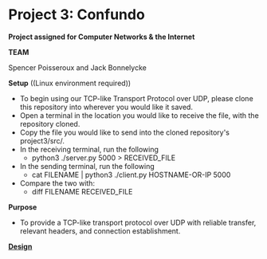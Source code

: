 # Project 3: Confundo

**Project assigned for Computer Networks & the Internet**

**TEAM**

Spencer Poisseroux and Jack Bonnelycke

**Setup**
((Linux environment required))

* To begin using our TCP-like Transport Protocol over UDP, please clone this repository into wherever you would like it saved. 
* Open a terminal in the location you would like to receive the file, with the repository cloned.
* Copy the file you would like to send into the cloned repository's project3/src/.
* In the receiving terminal, run the following
  * python3 ./server.py 5000 > RECEIVED_FILE
* In the sending terminal, run the following
  * cat FILENAME | python3 ./client.py HOSTNAME-OR-IP 5000
* Compare the two with:
  * diff FILENAME RECEIVED_FILE

**Purpose**

* To provide a TCP-like transport protocol over UDP with reliable transfer, relevant headers, and connection establishment.

[**Design**](https://github.com/jbonnelycke/CS488S21PROJS/blob/main/project3/design/receiver.png)
